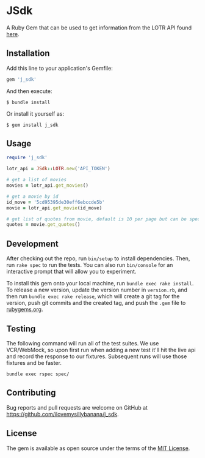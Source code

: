 # JSdk

A Ruby Gem that can be used to get information from the LOTR API found [here](https://the-one-api.dev/).

## Installation

Add this line to your application's Gemfile:

```ruby
gem 'j_sdk'
```

And then execute:

    $ bundle install

Or install it yourself as:

    $ gem install j_sdk

## Usage

```ruby
require 'j_sdk'

lotr_api = JSdk::LOTR.new('API_TOKEN')

# get a list of movies
movies = lotr_api.get_movies()

# get a movie by id
id_move = '5cd95395de30eff6ebccde5b'
movie = lotr_api.get_movie(id_move)

# get list of quotes from movie, default is 10 per page but can be specified by supplying a `limit` and `page` perameter. Default is 10 and 0 respectively.
quotes = movie.get_quotes()
```

## Development

After checking out the repo, run `bin/setup` to install dependencies. Then, run `rake spec` to run the tests. You can also run `bin/console` for an interactive prompt that will allow you to experiment.

To install this gem onto your local machine, run `bundle exec rake install`. To release a new version, update the version number in `version.rb`, and then run `bundle exec rake release`, which will create a git tag for the version, push git commits and the created tag, and push the `.gem` file to [rubygems.org](https://rubygems.org).

## Testing

The following command will run all of the test suites. We use VCR/WebMock, so upon first run when adding a new test it'll hit the live api and record the response to our fixtures. Subsequent runs will use those fixtures and be faster.

```
bundle exec rspec spec/
```

## Contributing

Bug reports and pull requests are welcome on GitHub at https://github.com/ilovemysillybanana/j_sdk.

## License

The gem is available as open source under the terms of the [MIT License](https://opensource.org/licenses/MIT).
